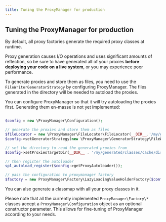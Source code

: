 ```yaml
---
title: Tuning the ProxyManager for production
---
```


## Tuning the ProxyManager for production

By default, all proxy factories generate the required proxy classes at runtime.

Proxy generation causes I/O operations and uses significant amounts of reflection, so be sure to have generated all of your 
proxies **before deploying your code on a live system**, or you may experience poor performance.

To generate proxies and store them as files, you need to use the `FileWriterGeneratorStrategy` by configuring ProxyManager. 
The files generated in the directory will be needed to autoload the proxies.

You can configure ProxyManager so that it will try autoloading the proxies first. Generating them en-masse is not yet 
implemented:

```php
    
$config = new \ProxyManager\Configuration();

// generate the proxies and store them as files
$fileLocator = new \ProxyManager\FileLocator\FileLocator(__DIR__.'/my/generated/classes/cache/dir');
$config->setGeneratorStrategy(new \ProxyManager\GeneratorStrategy\FileWriterGeneratorStrategy($fileLocator));

// set the directory to read the generated proxies from
$config->setProxiesTargetDir(__DIR__ . '/my/generated/classes/cache/dir');

// then register the autoloader
spl_autoload_register($config->getProxyAutoloader());

// pass the configuration to proxymanager factory
$factory = new ProxyManager\Factory\LazyLoadingValueHolderFactory($config);

```
You can also generate a classmap with all your proxy classes in it.

Please note that all the currently implemented `ProxyManager\Factory\*` classes accept a `ProxyManager\Configuration` object 
as an optional constructor parameter. This allows for fine-tuning of ProxyManager according to your needs.
